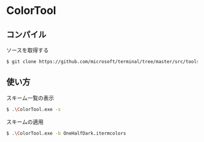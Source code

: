 # ColorTool

## コンパイル

ソースを取得する
```bash
$ git clone https://github.com/microsoft/terminal/tree/master/src/tools/ColorTool
```

## 使い方

スキーム一覧の表示

```bash
$ .\ColorTool.exe -s
```

スキームの適用
```bash
$ .\ColorTool.exe -b OneHalfDark.itermcolors
```

